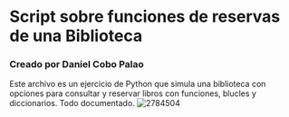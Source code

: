 # Script sobre funciones de reservas de una Biblioteca
### Creado por Daniel Cobo Palao
Este archivo es un ejercicio de Python que simula una biblioteca con opciones para consultar y reservar libros con funciones, blucles y diccionarios. Todo documentado.
![2784504](https://github.com/user-attachments/assets/0f56d9bb-09fb-4fcb-87ee-eccae4f75dd0)
